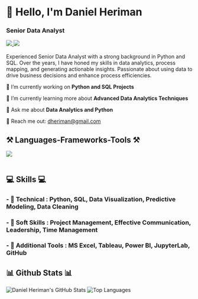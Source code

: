<h1 align="left">👋 Hello, I'm Daniel Heriman</h1>
<h3 align="left">Senior Data Analyst</h3>

<div align="left"> 
  <a href="mailto:dheriman@gmail.com" target="_blank">
    <img src="https://img.shields.io/badge/Gmail-D14836?style=for-the-badge&logo=gmail&logoColor=white" target="_blank" />
  </a> 
  <a href="http://www.linkedin.com/in/dheriman" target="_blank">
    <img src="https://img.shields.io/badge/LinkedIn-0077B5?style=for-the-badge&logo=linkedin&logoColor=white" target="_blank" />
  </a>
</div>

<br> 
Experienced Senior Data Analyst with a strong background in Python and SQL. Over the years, I have honed my skills in data analytics, process mapping, and generating actionable insights. Passionate about using data to drive business decisions and enhance process efficiencies.

<br> 

<div align="left">
 
 🔭 I’m currently working on **Python and SQL Projects**
 
 🌱 I’m currently learning more about **Advanced Data Analytics Techniques**

💬 Ask me about **Data Analytics and Python**

📧 Reach me out: dheriman@gmail.com

 </div>

<h2 align="left">⚒️ Languages-Frameworks-Tools ⚒️</h2>
<div align="left">
    <img src="https://skillicons.dev/icons?i=python,mysql,github,sklearn,html," /><br>
</div>

<br/>

<div align="left">
    <h2 align="left">💻 Skills 💻</h2>
        <h3>- 📕 Technical : Python, SQL, Data Visualization, Predictive Modeling, Data Cleaning</h3>
        <h3>- 📗 Soft Skills : Project Management, Effective Communication, Leadership, Time Management</h3>
        <h3>- 📙 Additional Tools : MS Excel, Tableau, Power BI, JupyterLab, GitHub</h3>
 </div>

<h2 align="left">📊 Github Stats 📊</h2>

![Daniel Heriman's GitHub Stats](https://github-readme-stats.vercel.app/api?username=dheriman&show_icons=true&theme=radical)
![Top Languages](https://github-readme-stats.vercel.app/api/top-langs/?username=dheriman&show_icons=true&theme=radical)

